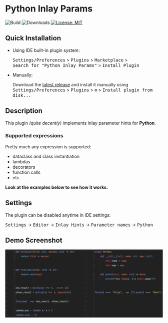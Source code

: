 # Python Inlay Params

![Build](https://github.com/WhiteMemory99/intellij-python-inlay-params/workflows/Build/badge.svg)
![Downloads](https://img.shields.io/jetbrains/plugin/d/19538-python-inlay-params)
[![License: MIT](https://img.shields.io/badge/License-MIT-yellow.svg)](https://opensource.org/licenses/MIT)

## Quick Installation

- Using IDE built-in plugin system:

  <kbd>Settings/Preferences</kbd> > <kbd>Plugins</kbd> > <kbd>Marketplace</kbd> >   
  <kbd>Search for "Python Inlay Params"</kbd> > <kbd>Install Plugin</kbd>

- Manually:

  Download the [latest release](https://github.com/WhiteMemory99/intellij-python-inlay-params/releases/latest) and
  install it manually using
  <kbd>Settings/Preferences</kbd> > <kbd>Plugins</kbd> > <kbd>⚙️</kbd> > <kbd>Install plugin from disk...</kbd>

## Description

<!-- Plugin description -->
This plugin _(quite decently)_ implements inlay parameter hints for **Python**.

### Supported expressions

Pretty much any expression is supported:

* dataclass and class instantiation
* lambdas
* decorators
* function calls
* etc.

<!-- Plugin description end -->

**Look at the examples below to see how it works.**

## Settings

The plugin can be disabled anytime in IDE settings:

<kbd>Settings</kbd> -> <kbd>Editor</kbd> -> <kbd>Inlay Hints</kbd> -> <kbd>Parameter names</kbd> -> <kbd>Python</kbd>

## Demo Screenshot

![](.github/readme/plugin_demo.png)
